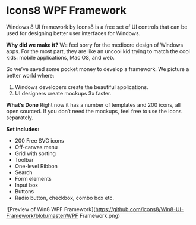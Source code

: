 # Icons8 WPF Framework

Windows 8 UI framework by Icons8 is a free set of UI controls that can be used for designing better user interfaces for Windows.

**Why did we make it?**
We feel sorry for the mediocre design of Windows apps. For the most part, they are like an uncool kid trying to match the cool kids: mobile applications, Mac OS, and web.

So we’ve saved some pocket money to develop a framework. We picture a better world where:
1. Windows developers create the beautiful applications.
2. UI designers create mockups 3x faster.

**What’s Done**
Right now it has a number of templates and 200 icons, all open sourced. If you don’t need the mockups, feel free to use the icons separately.

**Set includes:**
- 200 Free SVG icons
- Off-canvas menu 
- Grid with sorting 
- Toolbar 
- One-level Ribbon 
- Search 
- Form elements 
- Input box 
- Buttons 
- Radio button, checkbox, combo box etc.

![Preview of Win8 WPF Framework](https://github.com/icons8/Win8-UI-Framework/blob/master/WPF Framework.png)
